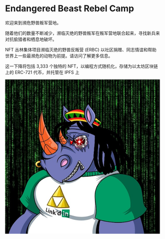 # Endangered Beast Rebel Camp

欢迎来到濒危野兽叛军营地。

随着他们的数量不断减少，濒临灭绝的野兽叛军在叛军营地联合起来，寻找新兵来对抗偷猎者和栖息地破坏。

NFT 丛林集体项目濒临灭绝的野兽反叛营 (ERBC) 以社区捐赠、同志情谊和帮助世界上一些最濒危的动物为前提。请访问了解更多信息。

这一下降将包括 3,333 个独特的 NFT，以编程方式随机化，存储为以太坊区块链上的 ERC-721 代币，并托管在 IPFS 上

![nft](unnamed.jpg)
